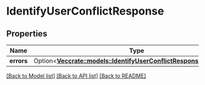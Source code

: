 # IdentifyUserConflictResponse

## Properties

Name | Type | Description | Notes
------------ | ------------- | ------------- | -------------
**errors** | Option<[**Vec<crate::models::IdentifyUserConflictResponseErrorsInner>**](IdentifyUserConflictResponse_errors_inner.md)> |  | [optional]

[[Back to Model list]](../README.md#documentation-for-models) [[Back to API list]](../README.md#documentation-for-api-endpoints) [[Back to README]](../README.md)


